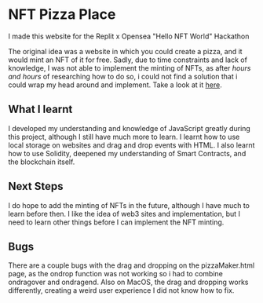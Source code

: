 # NFT Pizza Place
I made this website for the Replit x Opensea "Hello NFT World" Hackathon

The original idea was a website in which you could create a pizza, and it would mint an NFT of it for free. Sadly, due to time constraints and lack of knowledge, I was not able to implement the minting of NFTs, as after *hours and hours* of researching how to do so, i could not find a solution that i could wrap my head around and implement.
Take a look at it [here](https://nft-pizza-place.brendawg.repl.co/).

## What I learnt
I developed my understanding and knowledge of JavaScript greatly during this project, although I still have much more to learn.
I learnt how to use local storage on websites and drag and drop events with HTML. 
I also learnt how to use Solidity, deepened my understanding of Smart Contracts, and the blockchain itself.

## Next Steps
I do hope to add the minting of NFTs in the future, although I have much to learn before then. I like the idea of web3 sites and implementation, but I need to learn other things before I can implement the NFT minting.

## Bugs

There are a couple bugs with the drag and dropping on the pizzaMaker.html page, as the ondrop function was not working so i had to combine ondragover and ondragend. Also on MacOS, the drag and dropping works differently, creating a weird user experience I did not know how to fix.
